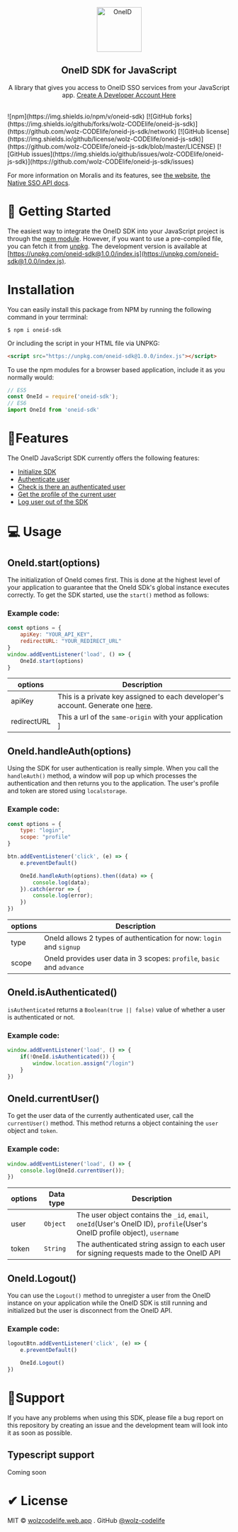 <p align="center">
    <a href="https://oneidtech.com">
    <img width="101" height="101" src="https://www.gitbook.com/cdn-cgi/image/width=40,height=40,fit=contain,dpr=1,format=auto/https%3A%2F%2F3573057892-files.gitbook.io%2F~%2Ffiles%2Fv0%2Fb%2Fgitbook-x-prod.appspot.com%2Fo%2Fspaces%252FWhuGOwO2oLcGtuN6fGER%252Ficon%252FTxjMr2HoTqTwjojE1eTb%252FoneId_logo_red.png%3Falt%3Dmedia%26token%3D5b348048-42a9-439d-a6d2-cc487fdc16ae" class="attachment-full size-full" alt="OneID" loading="lazy" /></a>
</p>

<h2 align="center">OneID SDK for JavaScript</h2>

<p align="center">
    A library that gives you access to OneID SSO services from your JavaScript app. <a href="https://business.oneidtech.com">Create A Developer Account Here</a>
</p>

<br>
![npm](https://img.shields.io/npm/v/oneid-sdk)
[![GitHub forks](https://img.shields.io/github/forks/wolz-CODElife/oneid-js-sdk)](https://github.com/wolz-CODElife/oneid-js-sdk/network)
[![GitHub license](https://img.shields.io/github/license/wolz-CODElife/oneid-js-sdk)](https://github.com/wolz-CODElife/oneid-js-sdk/blob/master/LICENSE)
[![GitHub issues](https://img.shields.io/github/issues/wolz-CODElife/oneid-js-sdk)](https://github.com/wolz-CODElife/oneid-js-sdk/issues)

<br>

For more information on Moralis and its features, see [the website](https://oneidtech.com), [the Native SSO API docs](https://one-identity.gitbook.io/native-oneidtech-sso/).

# 🚀 Getting Started

The easiest way to integrate the OneID SDK into your JavaScript project is through the [npm module](https://npmjs.org/oneid-sdk).
However, if you want to use a pre-compiled file, you can fetch it from [unpkg](https://unpkg.com). The development version is available at [https://unpkg.com/oneid-sdk@1.0.0/index.js](https://unpkg.com/oneid-sdk@1.0.0/index.js).

# Installation
You can easily install this package from NPM by running the following command in your terrminal:
```console
$ npm i oneid-sdk
```

Or including the script in your HTML file via UNPKG:
```HTML
<script src="https://unpkg.com/oneid-sdk@1.0.0/index.js"></script>
```

To use the npm modules for a browser based application, include it as you normally would:

```js
// ES5 
const OneId = require('oneid-sdk');
// ES6
import OneId from 'oneid-sdk'
```
# 🎁Features
The OneID JavaScript SDK currently offers the following features:
- [Initialize SDK](#oneidstartoptions)
- [Authenticate user](#oneidhandleauthoptions)
- [Check is there an authenticated user](#oneidisauthenticated)
- [Get the profile of the current user](#oneidcurrentuser)
- [Log user out of the SDK](#oneidlogout)

# 💻 Usage
## OneId.start(options)
The initialization of OneId comes first. This is done at the highest level of your application to guarantee that the OneId SDk's global instance executes correctly.
To get the SDK started, use the `start()` method as follows:

### Example code:

```javascript
const options = {
    apiKey: "YOUR_API_KEY",
    redirectURL: "YOUR_REDIRECT_URL"
}
window.addEventListener('load', () => {
    OneId.start(options)
}
```

| options | Description |
| ------- | ----------- |
| apiKey  | This is a private key assigned to each developer's account. Generate one [here](https://business.oneidtech.com/developer/create-business-account).|
| redirectURL | This a url of the `same-origin` with your application  ]

## OneId.handleAuth(options)
Using the SDK for user authentication is really simple. When you call the `handleAuth()` method, a window will pop up which processes the authentication and then returns you to the application.
The user's profile and token are stored using `localstorage`.

### Example code:

```javascript
const options = {
    type: "login",
    scope: "profile"
}

btn.addEventListener('click', (e) => {
    e.preventDefault()

    OneId.handleAuth(options).then((data) => {
        console.log(data);
    }).catch(error => {
        console.log(error);
    })
})
```

| options | Description |
| ------- | ----------- |
| type  | OneId allows 2 types of authentication for now: `login` and `signup` |
| scope | OneId provides user data in 3 scopes: `profile`, `basic` and `advance`  |

## OneId.isAuthenticated()
`isAuthenticated` returns a `Boolean(true || false)` value of whether a user is authenticated or not.

### Example code:

```javascript
window.addEventListener('load', () => {
    if(!OneId.isAuthenticated()) {
        window.location.assign("/login")
    }
})
```

## OneId.currentUser()
To get the user data of the currently authenticated user, call the `currentUser()` method. This method returns a object containing the `user` object and `token`.

### Example code:

```javascript
window.addEventListener('load', () => {
    console.log(OneId.currentUser());
})
```

| options | Data type | Description |
| ------- | --------- | ----------- |
| user  | `Object` | The user object contains the `_id`, `email`, `oneId`(User's OneID ID), `profile`(User's OneID profile object), `username`  |
| token | `String` | The authenticated string assign to each user for signing requests made to the OneID API |

## OneId.Logout()
You can use the `Logout()` method to unregister a user from the OneID instance on your application while the OneID SDK is still running and initialized but the user is disconnect from the OneID API.

### Example code:

```javascript
logoutBtn.addEventListener('click', (e) => {
    e.preventDefault()

    OneId.Logout()
})
```

# 🤝Support
If you have any problems when using this SDK, please file a bug report on this repository by creating an issue and the development team will look into it as soon as possible.
## Typescript support

Coming soon


# ✔ License
MIT &copy; [wolzcodelife.web.app](https://wolzcodelife.web.app) . GitHub [@wolz-codelife](https://github.com/wolz-codelife)